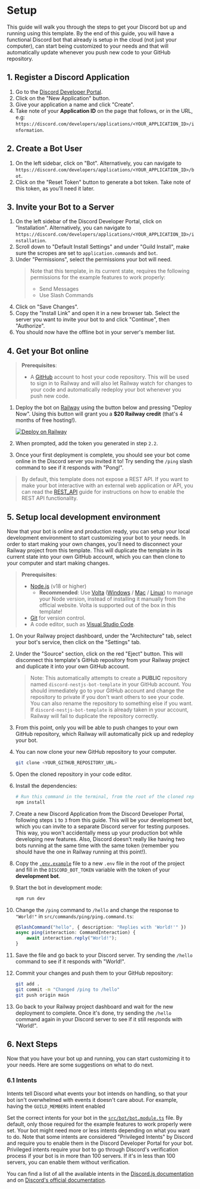 # Setup

This guide will walk you through the steps to get your Discord bot up and running using this template. By the end of this guide, you will have a functional Discord bot that already is setup in the cloud (not just your computer), can start being customized to your needs and that will automatically update whenever you push new code to your GitHub repository.

## 1. Register a Discord Application

1. Go to the [Discord Developer Portal](https://discord.com/developers/applications).
2. Click on the "New Application" button.
3. Give your application a name and click "Create".
4. Take note of your **Application ID** on the page that follows, or in the URL, e.g: `https://discord.com/developers/applications/<YOUR_APPLICATION_ID>/information`.

## 2. Create a Bot User

1. On the left sidebar, click on "Bot". Alternatively, you can navigate to `https://discord.com/developers/applications/<YOUR_APPLICATION_ID>/bot`.
2. Click on the "Reset Token" button to generate a bot token. Take note of this token, as you'll need it later.

## 3. Invite your Bot to a Server

1. On the left sidebar of the Discord Developer Portal, click on "Installation". Alternatively, you can navigate to `https://discord.com/developers/applications/<YOUR_APPLICATION_ID>/installation`.
2. Scroll down to "Default Install Settings" and under "Guild Install", make sure the scropes are set to `application.commands` and `bot`.
3. Under "Permissions", select the permissions your bot will need. 
   > Note that this template, in its current state, requires the following permissions for the example features to work properly:
   > - Send Messages
   > - Use Slash Commands
4. Click on "Save Changes".
5. Copy the "Install Link" and open it in a new browser tab. Select the server you want to invite your bot to and click "Continue", then "Authorize".
6. You should now have the offline bot in your server's member list.

## 4. Get your Bot online

> **Prerequisites**:
>
> - A [GitHub](https://github.com/) account to host your code repository. This will be used to sign in to Railway and will also let Railway watch for changes to your code and automatically redeploy your bot whenever you push new code.

1. Deploy the bot on [Railway](https://railway.com/deploy/6VUfgz?referralCode=maxijonson) using the button below and pressing "Deploy Now". Using this button will grant you a **$20 Railway credit** (that's 4 months of free hosting!).

   [![Deploy on Railway](https://railway.com/button.svg)](https://railway.com/deploy/6VUfgz?referralCode=maxijonson)

2. When prompted, add the token you generated in step `2.2`.
3. Once your first deployment is complete, you should see your bot come online in the Discord server you invited it to! Try sending the `/ping` slash command to see if it responds with "Pong!".

> By default, this template does not expose a REST API. If you want to make your bot interactive with an external web application or API, you can read the [REST_API](guides/2-REST_API.md) guide for instructions on how to enable the REST API functionality.

## 5. Setup local development environment

Now that your bot is online and production ready, you can setup your local development environment to start customizing your bot to your needs. In order to start making your own changes, you'll need to disconnect your Railway project from this template. This will duplicate the template in its current state into your own GitHub account, which you can then clone to your computer and start making changes.

> **Prerequisites**:
>
> - [Node.js](https://nodejs.org/en/download/) (v18 or higher)
>   - **Recommended**: Use [Volta](https://volta.sh/) ([Windows](https://docs.volta.sh/guide/getting-started#windows-installation) / [Mac](https://docs.volta.sh/guide/getting-started#unix-installation) / [Linux](https://docs.volta.sh/guide/getting-started#unix-installation)) to manage your Node version, instead of installing it manually from the official website. Volta is supported out of the box in this template!
> - [Git](https://git-scm.com/downloads) for version control.
> - A code editor, such as [Visual Studio Code](https://code.visualstudio.com/).

1. On your Railway project dashboard, under the "Architecture" tab, select your bot's service, then click on the "Settings" tab.
2. Under the "Source" section, click on the red "Eject" button. This will disconnect this template's GitHub repository from your Railway project and duplicate it into your own GitHub account.
   > Note: This automatically attempts to create a **PUBLIC** repository named `discord-nestjs-bot-template` in your GitHub account. You should immediately go to your GitHub account and change the repository to private if you don't want others to see your code. You can also rename the repository to something else if you want. If `discord-nestjs-bot-template` is already taken in your account, Railway will fail to duplicate the repository correctly.
3. From this point, only you will be able to push changes to your own GitHub repository, which Railway will automatically pick up and redeploy your bot.
4. You can now clone your new GitHub repository to your computer.
   ```bash
   git clone <YOUR_GITHUB_REPOSITORY_URL>
   ```
5. Open the cloned repository in your code editor.
6. Install the dependencies:
   ```bash
   # Run this command in the terminal, from the root of the cloned repository
   npm install
   ```
7. Create a new Discord Application from the Discord Developer Portal, following steps `1` to `3` from this guide. This will be your development bot, which you can invite to a separate Discord server for testing purposes. This way, you won't accidentally mess up your production bot while developing new features. Also, Discord doesn't really like having two bots running at the same time with the same token (remember you should have the one in Railway running at this point!).
8. Copy the [`.env.example`](../.env.example) file to a new `.env` file in the root of the project and fill in the `DISCORD_BOT_TOKEN` variable with the token of your **development bot**.
9. Start the bot in development mode:

   ```bash
   npm run dev
   ```

10. Change the `/ping` command to `/hello` and change the response to `"World!"` in `src/commands/ping/ping.command.ts`:

    ```ts
    @SlashCommand("hello", { description: "Replies with 'World!'" })
    async ping(interaction: CommandInteraction) {
        await interaction.reply("World!");
    }
    ```

11. Save the file and go back to your Discord server. Try sending the `/hello` command to see if it responds with "World!".
12. Commit your changes and push them to your GitHub repository:
    ```bash
    git add .
    git commit -m "Changed /ping to /hello"
    git push origin main
    ```
13. Go back to your Railway project dashboard and wait for the new deployment to complete. Once it's done, try sending the `/hello` command again in your Discord server to see if it still responds with "World!".

## 6. Next Steps

Now that you have your bot up and running, you can start customizing it to your needs. Here are some suggestions on what to do next.

### 6.1 Intents

Intents tell Discord what events your bot intends on handling, so that your bot isn't overwhelmed with events it doesn't care about. For example, having the `GUILD_MEMBERS` intent enabled

Set the correct intents for your bot in the [`src/bot/bot.module.ts`](../src/bot/bot.module.ts) file. By default, only those required for the example features to work properly were set. Your bot might need more or less intents depending on what you want to do. Note that some intents are considered "Privileged Intents" by Discord and require you to enable them in the Discord Developer Portal for your bot. Privileged intents require your bot to go through Discord's verification process if your bot is in more than 100 servers. If it's in less than 100 servers, you can enable them without verification.

You can find a list of all the available intents in the [Discord.js documentation](https://discord-api-types.dev/api/discord-api-types-v10/enum/GatewayIntentBits) and on [Discord's official documentation](https://discord.com/developers/docs/events/gateway#list-of-intents).
